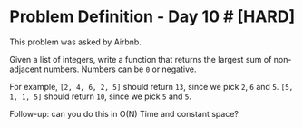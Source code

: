 # Problem Definition - Day 10 # [HARD]

This problem was asked by Airbnb.

Given a list of integers, write a function that returns the largest sum of non-adjacent numbers. Numbers can be `0` or negative.

For example, `[2, 4, 6, 2, 5]` should return `13`, since we pick `2`, `6` and `5`. `[5, 1, 1, 5]` should return `10`, since we pick `5` and `5`.

Follow-up: can you do this in O(N) Time and constant space?

